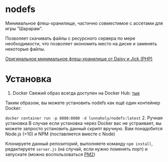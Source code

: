 # nodefs

Минимальное флеш-хранилище, частично совместимое с ассетами для игры "Шарарам".

Позволяет скачивать файлы с ресурсного сервера по мере необходимости, что позволяет экономить место на диске и заменять некоторые файлы.

[Оригинальное минимальное флеш-хранилище от Daisy и Jjck (PHP)](https://github.com/123jjck/ddplusplus/tree/master/misc/minfs)

# Установка

1. Docker
Свежий образ всегда доступен на Docker Hub: [тык](https://hub.docker.com/repository/docker/lunnaholy/nodefs)

Таким образом, вы можете установить nodefs как ещё один контейнер Docker:

`docker container run -p 8080:8080 -d lunnaholy/nodefs:latest`
2. Ручная установка
В случае если установка через Docker вас не устраивает, вы можете запросто установить данный скрипт вручную. Вам понадобится Node.js (>10) и NPM (поставляется вместе с Node)

Клонируете данный репозиторий, выполняете команду `npm install`, редактируете `server.js` (на случай, если нужно поменять порт) и запускате (можно воспользоваться [PM2](https://www.npmjs.com/package/pm2))
